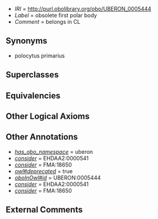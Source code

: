 * *IRI* = http://purl.obolibrary.org/obo/UBERON_0005444
 * *Label* = obsolete first polar body
 * *Comment* = belongs in CL

## Synonyms

 * polocytus primarius

## Superclasses


## Equivalencies


## Other Logical Axioms


## Other Annotations

 * *[has_obo_namespace](../../ce/oboInOwl#hasOBONamespace.md)* = uberon
 * *[consider](../../er/oboInOwl#consider.md)* = EHDAA2:0000541
 * *[consider](../../er/oboInOwl#consider.md)* = FMA:18650
 * *[owl#deprecated](../../ed/owl#deprecated.md)* = true
 * *[oboInOwl#id](../../id/oboInOwl#id.md)* = UBERON:0005444
 * *[consider](../../er/oboInOwl#consider.md)* = EHDAA2:0000541
 * *[consider](../../er/oboInOwl#consider.md)* = FMA:18650

## External Comments

